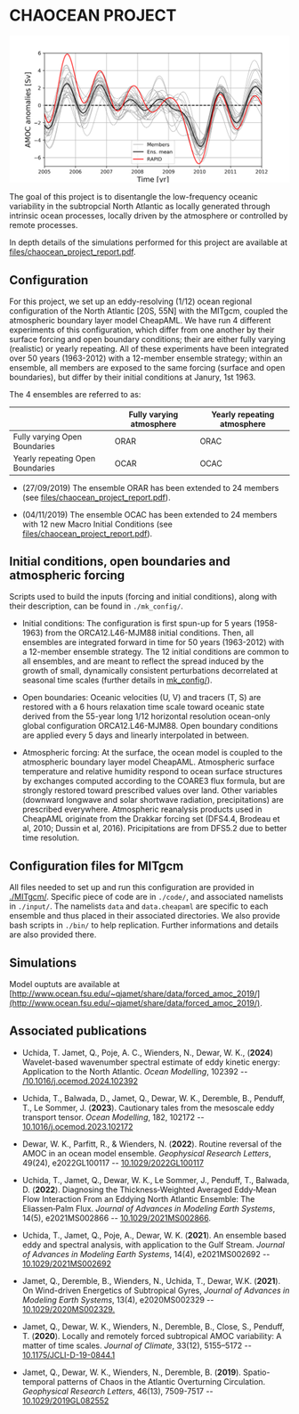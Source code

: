 # CHAOCEAN PROJECT

![alt tag](files/amoc_26n.png)

The goal of this project is to disentangle the low-frequency oceanic variability in the subtropcial North Atlantic as locally generated through intrinsic ocean processes, locally driven by the atmosphere or controlled by remote processes. 

In depth details of the simulations performed for this project are available at [files/chaocean_project_report.pdf](files/chaocean_project_report.pdf).
 


## Configuration

For this project, we set up an eddy-resolving (1/12) ocean regional configuration of the North Atlantic [20S, 55N] with the MITgcm, coupled the atmospheric boundary layer model CheapAML. We have run 4 different experiments of this configuration, which differ from one another by their surface forcing and open boundary conditions; their are either fully varying (realistic) or yearly repeating. All of these experiments have been integrated over 50 years (1963-2012) with a 12-member ensemble strategy; within an ensemble, all members are exposed to the same forcing (surface and open boundaries), but differ by their initial conditions at Janury, 1st 1963. 

The 4 ensembles are referred to as:

|                                 | Fully varying atmosphere  | Yearly repeating atmosphere  |
|---------------------------------|---------------------------|------------------------------|
| Fully varying Open Boundaries   |       ORAR                |        ORAC                  |
| Yearly repeating Open Boundaries|       OCAR                |        OCAC                  |


- (27/09/2019) The ensemble ORAR has been extended to 24 members (see  [files/chaocean_project_report.pdf](files/chaocean_project_report.pdf)).

- (04/11/2019) The ensemble OCAC has been extended to 24 members with 12 new Macro Initial Conditions (see  [files/chaocean_project_report.pdf](files/chaocean_project_report.pdf)).

## Initial conditions, open boundaries and atmospheric forcing

Scripts used to build the inputs (forcing and initial conditions), along with their description, can be found in ```./mk_config/```.

- Initial conditions: The configuration is first spun-up for 5 years (1958-1963) from the ORCA12.L46-MJM88 initial conditions. Then, all ensembles are integrated forward in time for 50 years (1963-2012) with a 12-member ensemble strategy. The 12 initial conditions are common to all ensembles, and are meant to reflect the spread induced by the growth of small, dynamically consistent perturbations decorrelated at seasonal time scales (further details in [mk_config/](mk_config/)).

- Open boundaries: Oceanic velocities (U, V) and tracers (T, S) are restored with a 6 hours relaxation time scale toward oceanic state derived from the 55-year long 1/12 horizontal resolution ocean-only global configuration ORCA12.L46-MJM88. Open boundary conditions are applied every 5 days and linearly interpolated in between. 

- Atmospheric forcing: At the surface, the ocean model is coupled to the atmospheric boundary layer model CheapAML. Atmospheric surface temperature and relative humidity respond to ocean surface structures by exchanges computed according to the COARE3 flux formula, but are strongly restored toward prescribed values over land. Other variables (downward longwave and solar shortwave radiation, precipitations) are prescribed everywhere. Atmospheric reanalysis products used in CheapAML originate from the Drakkar forcing set (DFS4.4, Brodeau et al, 2010; Dussin et al, 2016). Pricipitations are from DFS5.2 due to better time resolution.


## Configuration files for MITgcm

All files needed to set up and run this configuration are provided in [./MITgcm/](./MITgcm/). Specific piece of code are in ```./code/```, and associated namelists in ```./input/```. The namelists ```data``` and ```data.cheapaml``` are specific to each ensemble and thus placed in their associated directories. We also provide bash scripts in ```./bin/``` to help replication. Further informations and details are also provided there.


## Simulations

Model ouptuts are available at [http://www.ocean.fsu.edu/~qjamet/share/data/forced_amoc_2019/](http://www.ocean.fsu.edu/~qjamet/share/data/forced_amoc_2019/).




## Associated publications

- Uchida, T. Jamet, Q., Poje, A. C.,  Wienders, N., Dewar, W. K., (**2024**) Wavelet-based wavenumber spectral estimate of eddy kinetic energy: Application to the North Atlantic. *Ocean Modelling*, 102392 -- [/10.1016/j.ocemod.2024.102392](https://doi.org/10.1016/j.ocemod.2024.102392)

- Uchida, T., Balwada, D., Jamet, Q., Dewar, W. K., Deremble, B., Penduff, T., Le Sommer, J. (**2023**). Cautionary tales from the mesoscale eddy transport tensor. *Ocean Modelling*, 182, 102172 -- [10.1016/j.ocemod.2023.102172](https://doi.org/10.1016/j.ocemod.2023.102172)

- Dewar, W. K., Parfitt, R., & Wienders, N. (**2022**). Routine reversal of the AMOC in an ocean model ensemble. *Geophysical Research Letters*, 49(24), e2022GL100117 -- [10.1029/2022GL100117](https://doi.org/10.1029/2022GL100117)

 - Uchida, T., Jamet, Q., Dewar, W. K., Le Sommer, J., Penduff, T., Balwada, D. (**2022**). Diagnosing the Thickness‐Weighted Averaged Eddy‐Mean Flow Interaction From an Eddying North Atlantic Ensemble: The Eliassen‐Palm Flux. *Journal of Advances in Modeling Earth Systems*, 14(5), e2021MS002866 -- [10.1029/2021MS002866](https://doi.org/10.1029/2021MS002866).

 - Uchida, T., Jamet, Q., Poje, A., Dewar, W. K. (**2021**). An ensemble based eddy and spectral analysis, with application to the Gulf Stream. *Journal of Advances in Modeling Earth Systems*, 14(4), e2021MS002692 -- [10.1029/2021MS002692](https://doi.org/10.1029/2021MS002692)

 - Jamet, Q., Deremble, B., Wienders, N., Uchida, T., Dewar, W.K. (**2021**). On Wind-driven Energetics of Subtropical Gyres, *Journal of Advances in Modeling Earth Systems*, 13(4), e2020MS002329 -- [10.1029/2020MS002329.](https://doi.org/10.1029/2020MS002329)

 - Jamet, Q., Dewar, W. K., Wienders, N., Deremble, B., Close, S., Penduff, T. (**2020**). Locally and remotely forced subtropical AMOC variability: A matter of time scales. *Journal of Climate*, 33(12), 5155–5172 -- [10.1175/JCLI-D-19-0844.1](https://doi.org/10.1175/JCLI-D-19-0844.1)

 - Jamet, Q., Dewar, W. K., Wienders, N., Deremble, B. (**2019**). Spatio-temporal patterns of Chaos in the Atlantic Overturning Circulation. *Geophysical Research Letters*, 46(13), 7509-7517 -- [10.1029/2019GL082552](https://doi.org/10.1029/2019GL082552)

